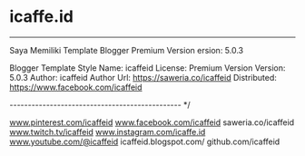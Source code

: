 # icaffe.id
 -----------------------------------------------
Saya Memiliki Template Blogger Premium Version ersion: 5.0.3
 
Blogger Template Style
Name:        icaffeid
License:     Premium Version
Version:     5.0.3
Author:      icaffeid
Author Url:  https://saweria.co/icaffeid
Distributed: https://www.facebook.com/icaffeid

----------------------------------------------- */

www.pinterest.com/icaffeid
www.facebook.com/icaffeid
saweria.co/icaffeid
www.twitch.tv/icaffeid
www.instagram.com/icaffe.id
www.youtube.com/@icaffeid 
icaffeid.blogspot.com/
github.com/icaffeid
